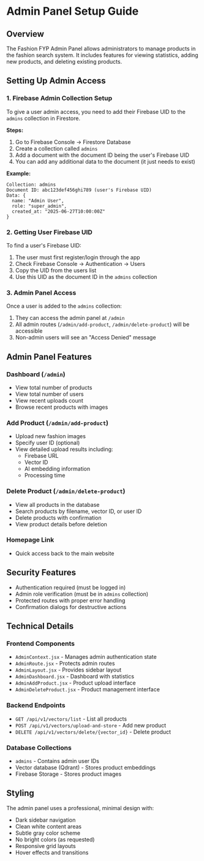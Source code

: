 # Admin Panel Setup Guide

## Overview
The Fashion FYP Admin Panel allows administrators to manage products in the fashion search system. It includes features for viewing statistics, adding new products, and deleting existing products.

## Setting Up Admin Access

### 1. Firebase Admin Collection Setup
To give a user admin access, you need to add their Firebase UID to the `admins` collection in Firestore.

**Steps:**
1. Go to Firebase Console → Firestore Database
2. Create a collection called `admins`
3. Add a document with the document ID being the user's Firebase UID
4. You can add any additional data to the document (it just needs to exist)

**Example:**
```
Collection: admins
Document ID: abc123def456ghi789 (user's Firebase UID)
Data: {
  name: "Admin User",
  role: "super_admin",
  created_at: "2025-06-27T10:00:00Z"
}
```

### 2. Getting User Firebase UID
To find a user's Firebase UID:
1. The user must first register/login through the app
2. Check Firebase Console → Authentication → Users
3. Copy the UID from the users list
4. Use this UID as the document ID in the `admins` collection

### 3. Admin Panel Access
Once a user is added to the `admins` collection:
1. They can access the admin panel at `/admin`
2. All admin routes (`/admin/add-product`, `/admin/delete-product`) will be accessible
3. Non-admin users will see an "Access Denied" message

## Admin Panel Features

### Dashboard (`/admin`)
- View total number of products
- View total number of users
- View recent uploads count
- Browse recent products with images

### Add Product (`/admin/add-product`)
- Upload new fashion images
- Specify user ID (optional)
- View detailed upload results including:
  - Firebase URL
  - Vector ID
  - AI embedding information
  - Processing time

### Delete Product (`/admin/delete-product`)
- View all products in the database
- Search products by filename, vector ID, or user ID
- Delete products with confirmation
- View product details before deletion

### Homepage Link
- Quick access back to the main website

## Security Features
- Authentication required (must be logged in)
- Admin role verification (must be in `admins` collection)
- Protected routes with proper error handling
- Confirmation dialogs for destructive actions

## Technical Details

### Frontend Components
- `AdminContext.jsx` - Manages admin authentication state
- `AdminRoute.jsx` - Protects admin routes
- `AdminLayout.jsx` - Provides sidebar layout
- `AdminDashboard.jsx` - Dashboard with statistics
- `AdminAddProduct.jsx` - Product upload interface
- `AdminDeleteProduct.jsx` - Product management interface

### Backend Endpoints
- `GET /api/v1/vectors/list` - List all products
- `POST /api/v1/vectors/upload-and-store` - Add new product
- `DELETE /api/v1/vectors/delete/{vector_id}` - Delete product

### Database Collections
- `admins` - Contains admin user IDs
- Vector database (Qdrant) - Stores product embeddings
- Firebase Storage - Stores product images

## Styling
The admin panel uses a professional, minimal design with:
- Dark sidebar navigation
- Clean white content areas
- Subtle gray color scheme
- No bright colors (as requested)
- Responsive grid layouts
- Hover effects and transitions
